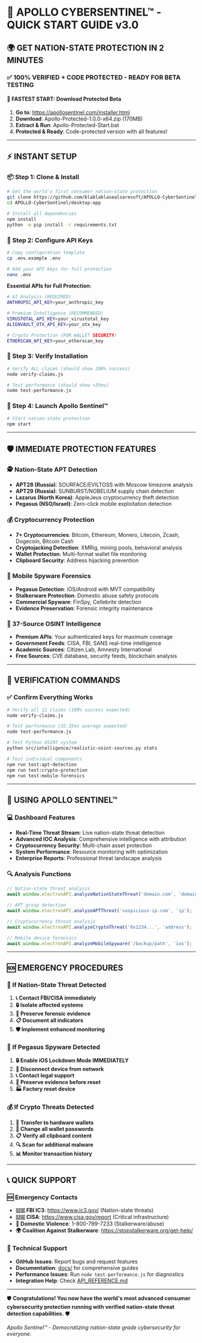 # 🚀 APOLLO CYBERSENTINEL™ - QUICK START GUIDE v3.0

## 🌍 **GET NATION-STATE PROTECTION IN 2 MINUTES**

### **✅ 100% VERIFIED + CODE PROTECTED - READY FOR BETA TESTING**

#### **🎯 FASTEST START: Download Protected Beta**
1. **Go to**: https://apollosentinel.com/installer.html
2. **Download**: Apollo-Protected-1.0.0-x64.zip (170MB)
3. **Extract & Run**: Apollo-Protected-Start.bat
4. **Protected & Ready**: Code-protected version with all features!

---

## ⚡ **INSTANT SETUP**

### **📦 Step 1: Clone & Install**
```bash
# Get the world's first consumer nation-state protection
git clone https://github.com/blablablasealsaresoft/APOLLO-CyberSentinel.git
cd APOLLO-CyberSentinel/desktop-app

# Install all dependencies
npm install
python -m pip install -r requirements.txt
```

### **🔑 Step 2: Configure API Keys**
```bash
# Copy configuration template
cp .env.example .env

# Add your API keys for full protection
nano .env
```

**Essential APIs for Full Protection:**
```bash
# AI Analysis (REQUIRED)
ANTHROPIC_API_KEY=your_anthropic_key

# Premium Intelligence (RECOMMENDED) 
VIRUSTOTAL_API_KEY=your_virustotal_key
ALIENVAULT_OTX_API_KEY=your_otx_key

# Crypto Protection (FOR WALLET SECURITY)
ETHERSCAN_API_KEY=your_etherscan_key
```

### **🔬 Step 3: Verify Installation**
```bash
# Verify ALL claims (should show 100% success)
node verify-claims.js

# Test performance (should show <35ms)
node test-performance.js
```

### **🚀 Step 4: Launch Apollo Sentinel™**
```bash
# Start nation-state protection
npm start
```

---

## 🛡️ **IMMEDIATE PROTECTION FEATURES**

### **🕵️ Nation-State APT Detection**
- **APT28 (Russia)**: SOURFACE/EVILTOSS with Moscow timezone analysis
- **APT29 (Russia)**: SUNBURST/NOBELIUM supply chain detection
- **Lazarus (North Korea)**: AppleJeus cryptocurrency theft detection
- **Pegasus (NSO/Israel)**: Zero-click mobile exploitation detection

### **💰 Cryptocurrency Protection**
- **7+ Cryptocurrencies**: Bitcoin, Ethereum, Monero, Litecoin, Zcash, Dogecoin, Bitcoin Cash
- **Cryptojacking Detection**: XMRig, mining pools, behavioral analysis
- **Wallet Protection**: Multi-format wallet file monitoring
- **Clipboard Security**: Address hijacking prevention

### **📱 Mobile Spyware Forensics**
- **Pegasus Detection**: iOS/Android with MVT compatibility
- **Stalkerware Protection**: Domestic abuse safety protocols
- **Commercial Spyware**: FinSpy, Cellebrite detection
- **Evidence Preservation**: Forensic integrity maintenance

### **🐍 37-Source OSINT Intelligence**
- **Premium APIs**: Your authenticated keys for maximum coverage
- **Government Feeds**: CISA, FBI, SANS real-time intelligence
- **Academic Sources**: Citizen Lab, Amnesty International
- **Free Sources**: CVE database, security feeds, blockchain analysis

---

## 🔬 **VERIFICATION COMMANDS**

### **✅ Confirm Everything Works**
```bash
# Verify all 11 claims (100% success expected)
node verify-claims.js

# Test performance (32.35ms average expected) 
node test-performance.js

# Test Python OSINT system
python src/intelligence/realistic-osint-sources.py stats

# Test individual components
npm run test:apt-detection
npm run test:crypto-protection  
npm run test:mobile-forensics
```

---

## 🎯 **USING APOLLO SENTINEL™**

### **💻 Dashboard Features**
- **Real-Time Threat Stream**: Live nation-state threat detection
- **Advanced IOC Analysis**: Comprehensive intelligence with attribution
- **Cryptocurrency Security**: Multi-chain asset protection
- **System Performance**: Resource monitoring with optimization
- **Enterprise Reports**: Professional threat landscape analysis

### **🔍 Analysis Functions**
```javascript
// Nation-state threat analysis
await window.electronAPI.analyzeNationStateThreat('domain.com', 'domain');

// APT group detection
await window.electronAPI.analyzeAPTThreat('suspicious-ip.com', 'ip');

// Cryptocurrency threat analysis
await window.electronAPI.analyzeCryptoThreat('0x1234...', 'address');

// Mobile device forensics
await window.electronAPI.analyzeMobileSpyware('/backup/path', 'ios');
```

---

## 🆘 **EMERGENCY PROCEDURES**

### **🚨 If Nation-State Threat Detected**
1. **📞 Contact FBI/CISA immediately**
2. **🔒 Isolate affected systems**
3. **💾 Preserve forensic evidence**
4. **📋 Document all indicators**
5. **🛡️ Implement enhanced monitoring**

### **📱 If Pegasus Spyware Detected**
1. **🔒 Enable iOS Lockdown Mode IMMEDIATELY**
2. **📱 Disconnect device from network**
3. **📞 Contact legal support**
4. **💾 Preserve evidence before reset**
5. **🏭 Factory reset device**

### **💰 If Crypto Threats Detected**
1. **🏦 Transfer to hardware wallets**
2. **🔑 Change all wallet passwords**
3. **📋 Verify all clipboard content**
4. **🔍 Scan for additional malware**
5. **📊 Monitor transaction history**

---

## 📞 **QUICK SUPPORT**

### **🆘 Emergency Contacts**
- **🇺🇸 FBI IC3**: https://www.ic3.gov/ (Nation-state threats)
- **🇺🇸 CISA**: https://www.cisa.gov/report (Critical infrastructure)
- **📱 Domestic Violence**: 1-800-799-7233 (Stalkerware/abuse)
- **🌍 Coalition Against Stalkerware**: https://stopstalkerware.org/get-help/

### **🔧 Technical Support**
- **GitHub Issues**: Report bugs and request features
- **Documentation**: [docs/](README.md) for comprehensive guides
- **Performance Issues**: Run `node test-performance.js` for diagnostics
- **Integration Help**: Check [API_REFERENCE.md](API_REFERENCE.md)

---

🛡️ **Congratulations! You now have the world's most advanced consumer cybersecurity protection running with verified nation-state threat detection capabilities.** 🛡️

*Apollo Sentinel™ - Democratizing nation-state grade cybersecurity for everyone.*
